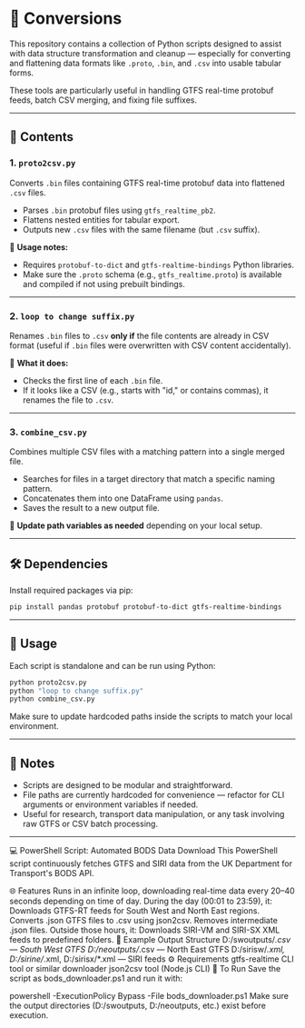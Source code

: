 
# 🧰 Conversions

This repository contains a collection of Python scripts designed to assist with data structure transformation and cleanup — especially for converting and flattening data formats like `.proto`, `.bin`, and `.csv` into usable tabular forms.

These tools are particularly useful in handling GTFS real-time protobuf feeds, batch CSV merging, and fixing file suffixes.

---

## 📁 Contents

### 1. `proto2csv.py`
Converts `.bin` files containing GTFS real-time protobuf data into flattened `.csv` files.

- Parses `.bin` protobuf files using `gtfs_realtime_pb2`.
- Flattens nested entities for tabular export.
- Outputs new `.csv` files with the same filename (but `.csv` suffix).

📌 **Usage notes:**
- Requires `protobuf-to-dict` and `gtfs-realtime-bindings` Python libraries.
- Make sure the `.proto` schema (e.g., `gtfs_realtime.proto`) is available and compiled if not using prebuilt bindings.

---

### 2. `loop to change suffix.py`
Renames `.bin` files to `.csv` **only if** the file contents are already in CSV format (useful if `.bin` files were overwritten with CSV content accidentally).

📌 **What it does:**
- Checks the first line of each `.bin` file.
- If it looks like a CSV (e.g., starts with "id," or contains commas), it renames the file to `.csv`.

---

### 3. `combine_csv.py`
Combines multiple CSV files with a matching pattern into a single merged file.

- Searches for files in a target directory that match a specific naming pattern.
- Concatenates them into one DataFrame using `pandas`.
- Saves the result to a new output file.

📌 **Update path variables as needed** depending on your local setup.

---

## 🛠 Dependencies

Install required packages via pip:

```bash
pip install pandas protobuf protobuf-to-dict gtfs-realtime-bindings
```

---

## 📝 Usage

Each script is standalone and can be run using Python:

```bash
python proto2csv.py
python "loop to change suffix.py"
python combine_csv.py
```

Make sure to update hardcoded paths inside the scripts to match your local environment.

---

## 📌 Notes

- Scripts are designed to be modular and straightforward.
- File paths are currently hardcoded for convenience — refactor for CLI arguments or environment variables if needed.
- Useful for research, transport data manipulation, or any task involving raw GTFS or CSV batch processing.

---

💻 PowerShell Script: Automated BODS Data Download
This PowerShell script continuously fetches GTFS and SIRI data from the UK Department for Transport's BODS API.

🌐 Features
Runs in an infinite loop, downloading real-time data every 20–40 seconds depending on time of day.
During the day (00:01 to 23:59), it:
Downloads GTFS-RT feeds for South West and North East regions.
Converts .json GTFS files to .csv using json2csv.
Removes intermediate .json files.
Outside those hours, it:
Downloads SIRI-VM and SIRI-SX XML feeds to predefined folders.
📁 Example Output Structure
D:/swoutputs/*.csv — South West GTFS
D:/neoutputs/*.csv — North East GTFS
D:/sirisw/*.xml, D:/sirine/*.xml, D:/sirisx/*.xml — SIRI feeds
⚙️ Requirements
gtfs-realtime CLI tool or similar downloader
json2csv tool (Node.js CLI)
🚀 To Run
Save the script as bods_downloader.ps1 and run it with:

powershell -ExecutionPolicy Bypass -File bods_downloader.ps1
Make sure the output directories (D:/swoutputs, D:/neoutputs, etc.) exist before execution.
